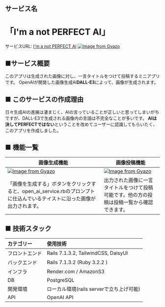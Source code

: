 ## サービス名
# 「I'm a not PERFECT AI」

サービスURL: [I'm a not PERFECT AI](https://kodomogokoro.onrender.com/)
[![Image from Gyazo](https://i.gyazo.com/c06d4b8a18df8c0e69c7b8b49391a6d7.png)](https://gyazo.com/c06d4b8a18df8c0e69c7b8b49391a6d7)

## ■サービス概要
このアプリは生成された画像に対し、一言タイトルをつけて投稿するミニアプリです。
OpenAIが開発した画像生成AI**DALL-E3**によって、画像が生成されます。

## ■ このサービスの作成理由
日々生成AIの進展は凄まじく、AIの言っていることが正しいと思ってしまいがちですが、DALL-E3で生成される画像内の言語は不完全なことが多いです。
**AIは決してPERFECTではない**ということを改めてユーザーに認識してもらいたく、このアプリを作成しました。

## ■ 機能一覧
| 画像生成機能 | 画像投稿機能 |
| ---- | ---- |
| [![Image from Gyazo](https://i.gyazo.com/05b321e4926b1e036416ee8cc3a13504.gif)](https://gyazo.com/05b321e4926b1e036416ee8cc3a13504) | [![Image from Gyazo](https://i.gyazo.com/8457581ce1b31449f8f80d96966d78d6.gif)](https://gyazo.com/8457581ce1b31449f8f80d96966d78d6) |
| 「画像を生成する」ボタンをクリックすると、open_ai_service.rbのプロンプトに仕込んでいるテイストに沿った画像が出力されます。 | 出力された画像に一言タイトルをつけて投稿可能です。他の方の投稿は投稿一覧から確認できます。|

## ■ 技術スタック
| カテゴリー | 使用技術 |
:----|:---- 
| フロントエンド | Rails 7.1.3.2, TailwindCSS, DaisyUI |
| バックエンド | Rails 7.1.3.2 (Ruby 3.2.2 )  |
| インフラ | Render.com / AmazonS3 |
| DB | PostgreSQL |
| 開発環境 | ローカル環境(rails serverで立ち上げ可能) |
| API | OpenAI API |
